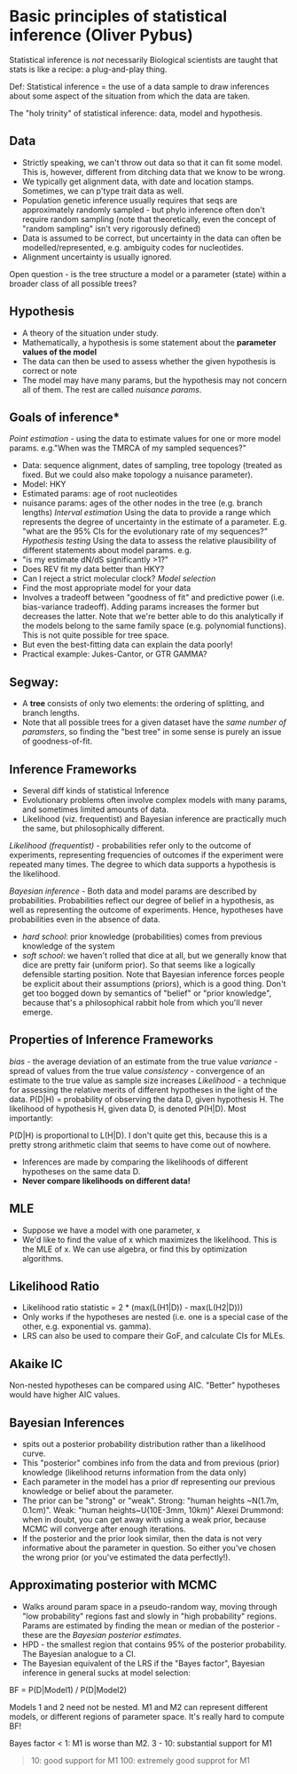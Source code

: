 # Basic principles of statistical inference (Oliver Pybus)
Statistical inference is *not* necessarily
Biological scientists are taught that stats is like a recipe: a plug-and-play thing.

Def: Statistical inference = the use of a data sample to draw inferences about some aspect of the situation from which the data are taken.

The "holy trinity" of statistical inference: data, model and hypothesis.

## Data
 - Strictly speaking, we can't throw out data so that it can fit some model. This is, however, different from ditching data that we know to be wrong.
 - We typically get alignment data, with date and location stamps. Sometimes, we can p'type trait data as well.
 - Population genetic inference usually requires that seqs are approximately randomly sampled - but phylo inference often don't require random sampling (note that theoretically, even the concept of "random sampling" isn't very rigorously defined)
 - Data is assumed to be correct, but uncertainty in the data can often be modelled/represented, e.g. ambiguity codes for nucleotides.
 - Alignment uncertainty is usually ignored.

Open question - is the tree structure a model or a parameter (state) within a broader class of all possible trees?

## Hypothesis
 - A theory of the situation under study.
 - Mathematically, a hypothesis is some statement about the **parameter values of the model**
 - The data can then be used to assess whether the given hypothesis is correct or note
 - The model may have many params, but the hypothesis may not concern all of them.  The rest are called *nuisance params*.

## Goals of inference*
*Point estimation* - using the data to estimate values for one or more model params. e.g."When was the TMRCA of my sampled sequences?"
 - Data: sequence alignment, dates of sampling, tree topology (treated as fixed. But we could also make topology a nuisance parameter).
 - Model: HKY
 - Estimated params: age of root nucleotides
 - nuisance params: ages of the other nodes in the tree (e.g. branch lengths)
*Interval estimation*
Using the data to provide a range which represents the degree of uncertainty in the estimate of a parameter. E.g. "what are the 95% CIs for the evolutionary rate of my sequences?"
*Hypothesis testing*
Using the data to assess the relative plausibility of different statements about model params. e.g.
- "is my estimate dN/dS significantly >1?"
- Does REV fit my data better than HKY?
- Can I reject a strict molecular clock?
*Model selection*
 - Find the most appropriate model for your data
 - Involves a tradeoff between "goodness of fit" and predictive power (i.e. bias-variance tradeoff). Adding params increases the former but decreases the latter. Note that we're better able to do this analytically if the models belong to the same family space (e.g. polynomial functions). This is not quite possible for tree space.
 - But even the best-fitting data can explain the data poorly!
 - Practical example: Jukes-Cantor, or GTR GAMMA?

## Segway:
 - A **tree** consists of only two elements: the ordering of splitting, and branch lengths.
 - Note that all possible trees for a given dataset have the *same number of paramsters*, so finding the "best tree" in some sense is purely an issue of goodness-of-fit.

## Inference Frameworks
 - Several diff kinds of statistical Inference
 - Evolutionary problems often involve complex models with many params, and sometimes limited amounts of data.
 - Likelihood (viz. frequentist) and Bayesian inference are practically much the same, but philosophically different.

*Likelihood (frequentist)* - probabilities refer only to the outcome of experiments, representing frequencies of outcomes if the experiment were repeated many times. The degree to which data supports a hypothesis is the likelihood.

*Bayesian inference* - Both data and model params are described by probabilities. Probabilities reflect our degree of belief in a hypothesis, as well as representing the outcome of experiments. Hence, hypotheses have probabilities even in the absence of data.
 - *hard school*: prior knowledge (probabilities) comes from previous knowledge of the system
 - *soft school*: we haven't rolled that dice at all, but we generally know that dice are pretty fair (uniform prior). So that seems like a logically defensible starting position.
Note that Bayesian inference forces people be explicit about their assumptions (priors), which is a good thing. Don't get too bogged down by semantics of "belief" or "prior knowledge", because that's a philosophical rabbit hole from which you'll never emerge.

## Properties of Inference Frameworks
*bias* - the average deviation of an estimate from the true value
*variance* - spread of values from the true value
*consistency* - convergence of an estimate to the true value as sample size increases
*Likelihood* - a technique for assessing the relative merits of different hypotheses in the light of the data.
P(D|H) = probability of observing the data D, given hypothesis H.
The likelihood of hypothesis H, given data D, is denoted P(H|D). Most importantly:

P(D|H) is proportional to L(H|D).  I don't quite get this, because this is a pretty strong arithmetic claim that seems to have come out of nowhere.

- Inferences are made by comparing the likelihoods of different hypotheses on the same data D.
- **Never compare likelihoods on different data!**

## MLE
- Suppose we have a model with one parameter, x
- We'd like to find the value of x which maximizes the likelihood. This is the MLE of x. We can use algebra, or find this by optimization algorithms.

## Likelihood Ratio
 - Likelihood ratio statistic = 2 * (max(L(H1|D)) - max(L(H2|D)))
 - Only works if the hypotheses are nested (i.e. one is a special case of the other, e.g. exponential vs. gamma).
 - LRS can also be used to compare their GoF, and calculate CIs for MLEs.

## Akaike IC
Non-nested hypotheses can be compared using AIC.
"Better" hypotheses would have higher AIC values.

## Bayesian Inferences
 - spits out a posterior probability distribution rather than a likelihood curve.
 - This "posterior" combines info from the data and from previous (prior) knowledge (likelihood returns information from the data only)
 - Each parameter in the model has a prior df representing our previous knowledge or belief about the parameter.
 - The prior can be "strong" or "weak". Strong: "human heights ~N(1.7m, 0.1cm)". Weak: "human heights~U(10E-3mm, 10km)"
Alexei Drummond: when in doubt, you can get away with using a weak prior, because MCMC will converge after enough iterations.
 - If the posterior and the prior look similar, then the data is not very informative about the parameter in question. So either you've chosen the wrong prior (or you've estimated the data perfectly!).

## Approximating posterior with MCMC
 - Walks around param space in a pseudo-random way, moving through "low probability" regions fast and slowly in "high probability" regions. Params are estimated by finding the mean or median of the posterior - these are the *Bayesian posterior estimates*.
 - HPD - the smallest region that contains 95% of the posterior probability. The Bayesian analogue to a CI.
 - The Bayesian equivalent of the LRS if the "Bayes factor", Bayesian inference in general sucks at model selection:

 BF = P(D|Model1) / P(D|Model2)

Models 1 and 2 need not be nested.
M1 and M2 can represent different models, or different regions of parameter space.
It's really hard to compute BF!

Bayes factor < 1: M1 is worse than M2.
3 - 10: substantial support for M1
> 10: good support for M1
> 100: extremely good supprot for M1
